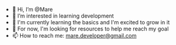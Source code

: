 - 👋 Hi, I’m @Mare
- 👀 I’m interested in learning development
- 🌱 I'm currently learning the basics and I'm excited to grow in it
- 💞️ For now, I'm looking for resources to help me reach my goal
- 📫 How to reach me: mare.developer@gmail.com

<!---
MareDevelopment/MareDevelopment is a ✨ special ✨ repository because its `README.md` (this file) appears on your GitHub profile.
You can click the Preview link to take a look at your changes.
--->
